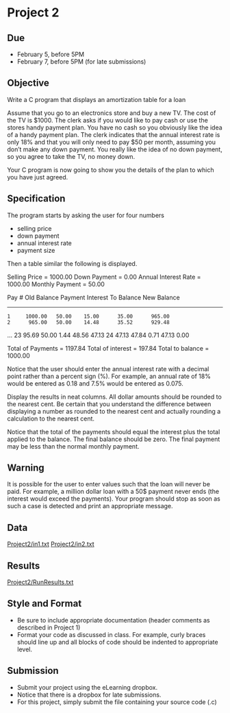 # Project 2

## Due
* February 5, before 5PM
* February 7, before 5PM (for late submissions)

## Objective
Write a C program that displays an amortization table for a loan

Assume that you go to an electronics store and buy a new TV. The cost of the TV 
is $1000. The clerk asks if you would like to pay cash or use the stores handy 
payment plan. You have no cash so you obviously like the idea of a handy 
payment plan. The clerk indicates that the annual interest rate is only 18% and 
that you will only need to pay $50 per month, assuming you don’t make any down 
payment. You really like the idea of no down payment, so you agree to take the 
TV, no money down.

Your C program is now going to show you the details of the plan to which you have just agreed.

## Specification
The program starts by asking the user for four numbers
* selling price
* down payment
* annual interest rate
* payment size

Then a table similar the following is displayed.

Selling Price        = 1000.00
Down Payment         = 0.00
Annual Interest Rate = 1000.00
Monthly Payment      = 50.00

Pay # Old Balance Payment Interest To Balance New Balance
----- ----------- ------- -------- ---------- -----------
    1     1000.00   50.00    15.00      35.00      965.00
    2      965.00   50.00    14.48      35.52      929.48
...
   23       95.69   50.00     1.44      48.56       47.13
   24       47.13   47.84     0.71      47.13        0.00

Total of Payments =    1197.84
Total of interest =     197.84
Total to balance  =    1000.00

Notice that the user should enter the annual interest rate with a decimal point 
rather than a percent sign (%). For example, an annual rate of 18% would be 
entered as 0.18 and 7.5% would be entered as 0.075.

Display the results in neat columns. All dollar amounts should be rounded to 
the nearest cent. Be certain that you understand the difference between 
displaying a number as rounded to the nearest cent and actually rounding a 
calculation to the nearest cent.

Notice that the total of the payments should equal the interest plus the total 
applied to the balance. The final balance should be zero. The final payment may 
be less than the normal monthly payment.

## Warning
It is possible for the user to enter values such that the loan will never be 
paid. For example, a million dollar loan with a 50$ payment never ends (the 
interest would exceed the payments). Your program should stop as soon as such a 
case is detected and print an appropriate message.

## Data

[Project2/in1.txt](https://github.com/ShooShoSha/Course-Work/blob/master/COP3014/Projects/Project2/in1.txt)
[Project2/in2.txt](https://github.com/ShooShoSha/Course-Work/blob/master/COP3014/Projects/Project2/in2.txt)

## Results
[Project2/RunResults.txt](https://github.com/ShooShoSha/Course-Work/blob/master/COP3014/Projects/Project2/RunResults.txt)

## Style and Format
* Be sure to include appropriate documentation (header comments as described in 
Project 1)
* Format your code as discussed in class. For example, curly braces should line 
up and all blocks of code should be indented to appropriate level.

## Submission
* Submit your project using the eLearning dropbox.
* Notice that there is a dropbox for late submissions.
* For this project, simply submit the file containing your source code (.c)
